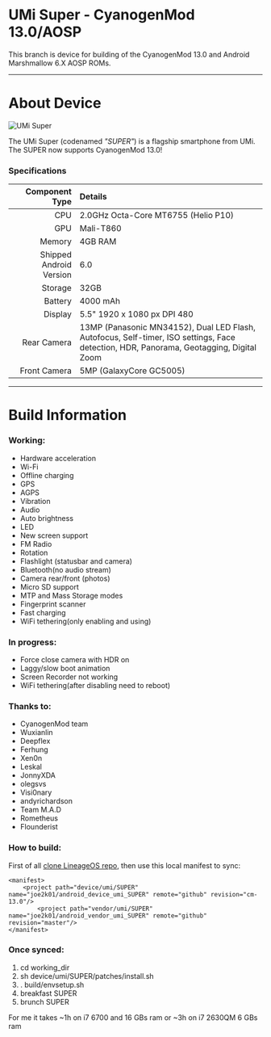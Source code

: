 UMi Super - CyanogenMod 13.0/AOSP
==============

This branch is device for building of the CyanogenMod 13.0 and Android Marshmallow 6.X AOSP ROMs.

---

# About Device

![UMi Super](http://www.umidigi.com/new/Images/super/so_back.png "UMi Super in grey")

The UMi Super (codenamed _"SUPER"_) is a flagship smartphone from UMi. The SUPER now supports CyanogenMod 13.0!

### Specifications

Component Type | Details
-------:|:-------------------------
CPU     | 2.0GHz Octa-Core MT6755 (Helio P10)
GPU     | Mali-T860
Memory  | 4GB RAM
Shipped Android Version | 6.0
Storage | 32GB
Battery | 4000 mAh
Display | 5.5" 1920 x 1080 px DPI 480
Rear Camera | 13MP (Panasonic MN34152), Dual LED Flash, Autofocus, Self-timer, ISO settings, Face detection, HDR, Panorama, Geotagging, Digital Zoom
Front Camera | 5MP (GalaxyCore GC5005)

---

# Build Information

### Working:
 * Hardware acceleration
 * Wi-Fi
 * Offline charging
 * GPS
 * AGPS
 * Vibration
 * Audio
 * Auto brightness
 * LED
 * New screen support
 * FM Radio
 * Rotation
 * Flashlight (statusbar and camera)
 * Bluetooth(no audio stream)
 * Camera rear/front (photos)
 * Micro SD support
 * MTP and Mass Storage modes
 * Fingerprint scanner
 * Fast charging
 * WiFi tethering(only enabling and using)

### In progress:
 * Force close camera with HDR on
 * Laggy/slow boot animation
 * Screen Recorder not working
 * WiFi tethering(after disabling need to reboot)

### Thanks to:
 * CyanogenMod team
 * Wuxianlin
 * Deepflex
 * Ferhung
 * Xen0n
 * Leskal
 * JonnyXDA
 * olegsvs
 * Visi0nary
 * andyrichardson
 * Team M.A.D
 * Rometheus
 * Flounderist

### How to build:
First of all [clone LineageOS repo](https://github.com/LineageOS/android/tree/cm-13.0), then use this local manifest to sync:

```
<manifest>
	<project path="device/umi/SUPER" name="joe2k01/android_device_umi_SUPER" remote="github" revision="cm-13.0"/>
        <project path="vendor/umi/SUPER" name="joe2k01/android_vendor_umi_SUPER" remote="github" revision="master"/>
</manifest>
```

### Once synced:

 1. cd working_dir
 2. sh device/umi/SUPER/patches/install.sh
 3. . build/envsetup.sh
 4. breakfast SUPER
 5. brunch SUPER

For me it takes ~1h on i7 6700 and 16 GBs ram or ~3h on i7 2630QM 6 GBs ram

